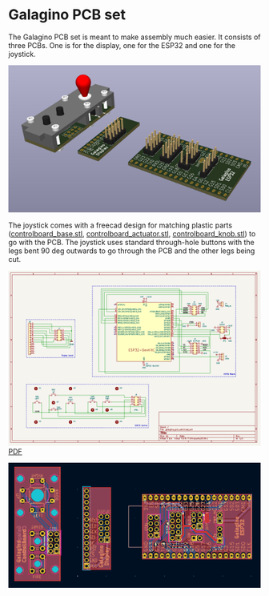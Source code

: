# Galagino PCB set

The Galagino PCB set is meant to make assembly much easier.
It consists of three PCBs. One is for the display, one for the
ESP32 and one for the joystick. 

![3D rendering of PCB set](pcb_set.png)

The joystick comes with a freecad design for matching plastic parts
([controlboard_base.stl](controlboard_base.stl),
[controlboard_actuator.stl](controlboard_actuator.stl),
[controlboard_knob.stl](controlboard_knob.stl)) to go with the
PCB. The joystick uses standard through-hole buttons with the legs
bent 90 deg outwards to go through the PCB and the other legs being
cut.

![Schematic](schematic.png)[PDF](schematic.pdf)

![PCBs](pcb.png)


